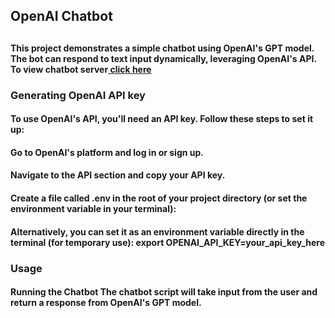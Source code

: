 <h2>OpenAI Chatbot<h2>
<h4>This project demonstrates a simple chatbot using OpenAI's GPT model. The bot can respond to text input dynamically, leveraging OpenAI's API. To view chatbot server<a href="https://bookshow-openai-assistant.vercel.app/"> click here</a></h4>

<h3>Generating OpenAI API key</h3>
   <h4>To use OpenAI's API, you'll need an API key. Follow these steps to set it up:</h4>

   <h4>Go to OpenAI's platform and log in or sign up.</h4>
   <h4>Navigate to the API section and copy your API key.</h4>
   <h4>Create a file called .env in the root of your project directory (or set the environment variable in your terminal):</h4>
   <h4>Alternatively, you can set it as an environment variable directly in the terminal (for temporary use):
    export OPENAI_API_KEY=your_api_key_here</h4>

<h3>Usage</h3>
<h4>Running the Chatbot
The chatbot script will take input from the user and return a response from OpenAI's GPT model.</h4>


